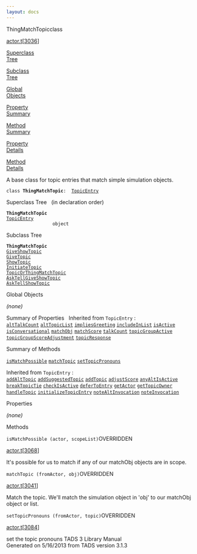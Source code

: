 ```yaml
---
layout: docs
---
```

<span class="title">ThingMatchTopic</span><span class="type">class</span>

[actor.t](../file/actor.t.html)\[[3036](../source/actor.t.html#3036)\]

[Superclass  
Tree](#_SuperClassTree_)

[Subclass  
Tree](#_SubClassTree_)

[Global  
Objects](#_ObjectSummary_)

[Property  
Summary](#_PropSummary_)

[Method  
Summary](#_MethodSummary_)

[Property  
Details](#_Properties_)

[Method  
Details](#_Methods_)



A base class for topic entries that match simple simulation objects.

`class `**`ThingMatchTopic`**` :   `[`TopicEntry`](../object/TopicEntry.html)



<span id="_SuperClassTree_"></span>



<span class="hdln">Superclass Tree</span>   (in declaration order)



**`ThingMatchTopic`**  
[`TopicEntry`](../object/TopicEntry.html)  
`                 object`  
<span id="_SubClassTree_"></span>



<span class="hdln">Subclass Tree</span>  



**`ThingMatchTopic`**  
[`GiveShowTopic`](../object/GiveShowTopic.html)  
[`GiveTopic`](../object/GiveTopic.html)  
[`ShowTopic`](../object/ShowTopic.html)  
[`InitiateTopic`](../object/InitiateTopic.html)  
[`TopicOrThingMatchTopic`](../object/TopicOrThingMatchTopic.html)  
[`AskTellGiveShowTopic`](../object/AskTellGiveShowTopic.html)  
[`AskTellShowTopic`](../object/AskTellShowTopic.html)  
<span id="_ObjectSummary_"></span>



<span class="hdln">Global Objects</span>  



*(none)* <span id="_PropSummary_"></span>



<span class="hdln">Summary of Properties</span>  
Inherited from `TopicEntry` :  
[`altTalkCount`](../object/TopicEntry.html#altTalkCount) [`altTopicList`](../object/TopicEntry.html#altTopicList) [`impliesGreeting`](../object/TopicEntry.html#impliesGreeting) [`includeInList`](../object/TopicEntry.html#includeInList) [`isActive`](../object/TopicEntry.html#isActive) [`isConversational`](../object/TopicEntry.html#isConversational) [`matchObj`](../object/TopicEntry.html#matchObj) [`matchScore`](../object/TopicEntry.html#matchScore) [`talkCount`](../object/TopicEntry.html#talkCount) [`topicGroupActive`](../object/TopicEntry.html#topicGroupActive) [`topicGroupScoreAdjustment`](../object/TopicEntry.html#topicGroupScoreAdjustment) [`topicResponse`](../object/TopicEntry.html#topicResponse)

<span id="_MethodSummary_"></span>



<span class="hdln">Summary of Methods</span>  



[`isMatchPossible`](#isMatchPossible) [`matchTopic`](#matchTopic) [`setTopicPronouns`](#setTopicPronouns)

Inherited from `TopicEntry` :  
[`addAltTopic`](../object/TopicEntry.html#addAltTopic) [`addSuggestedTopic`](../object/TopicEntry.html#addSuggestedTopic) [`addTopic`](../object/TopicEntry.html#addTopic) [`adjustScore`](../object/TopicEntry.html#adjustScore) [`anyAltIsActive`](../object/TopicEntry.html#anyAltIsActive) [`breakTopicTie`](../object/TopicEntry.html#breakTopicTie) [`checkIsActive`](../object/TopicEntry.html#checkIsActive) [`deferToEntry`](../object/TopicEntry.html#deferToEntry) [`getActor`](../object/TopicEntry.html#getActor) [`getTopicOwner`](../object/TopicEntry.html#getTopicOwner) [`handleTopic`](../object/TopicEntry.html#handleTopic) [`initializeTopicEntry`](../object/TopicEntry.html#initializeTopicEntry) [`noteAltInvocation`](../object/TopicEntry.html#noteAltInvocation) [`noteInvocation`](../object/TopicEntry.html#noteInvocation)

<span id="_Properties_"></span>



<span class="hdln">Properties</span>  



*(none)* <span id="_Methods_"></span>



<span class="hdln">Methods</span>  



<span id="isMatchPossible"></span>

`isMatchPossible (actor, scopeList)`<span class="rem">OVERRIDDEN</span>

[actor.t](../file/actor.t.html)\[[3068](../source/actor.t.html#3068)\]



It's possible for us to match if any of our matchObj objects are in
scope.



<span id="matchTopic"></span>

`matchTopic (fromActor, obj)`<span class="rem">OVERRIDDEN</span>

[actor.t](../file/actor.t.html)\[[3041](../source/actor.t.html#3041)\]



Match the topic. We'll match the simulation object in 'obj' to our
matchObj object or list.



<span id="setTopicPronouns"></span>

`setTopicPronouns (fromActor, topic)`<span class="rem">OVERRIDDEN</span>

[actor.t](../file/actor.t.html)\[[3084](../source/actor.t.html#3084)\]



set the topic pronouns
TADS 3 Library Manual  
Generated on 5/16/2013 from TADS version 3.1.3


